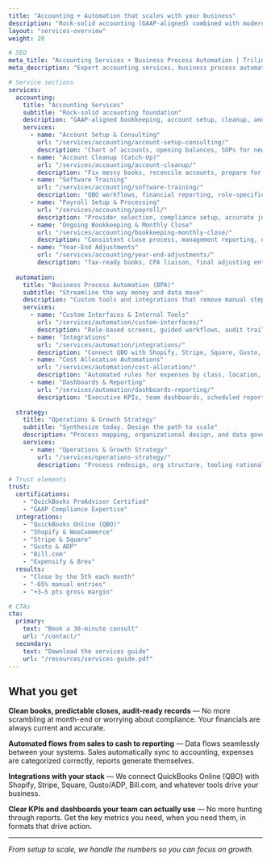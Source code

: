 ```yaml
---
title: "Accounting + Automation that scales with your business"
description: "Rock-solid accounting (GAAP-aligned) combined with modern systems design—so your books are clean, workflows are simple, and decisions are data-driven."
layout: "services-overview"
weight: 20

# SEO
meta_title: "Accounting Services + Business Process Automation | Trilink Collaborative"
meta_description: "Expert accounting services, business process automation, and operations strategy. Clean books, automated workflows, data-driven decisions for growing businesses."

# Service sections
services:
  accounting:
    title: "Accounting Services" 
    subtitle: "Rock-solid accounting foundation"
    description: "GAAP-aligned bookkeeping, account setup, cleanup, and ongoing financial management that keeps your books audit-ready and decision-focused."
    services:
      - name: "Account Setup & Consulting"
        url: "/services/accounting/account-setup-consulting/"
        description: "Chart of accounts, opening balances, SOPs for new entities or migrations"
      - name: "Account Cleanup (Catch-Up)"
        url: "/services/accounting/account-cleanup/"  
        description: "Fix messy books, reconcile accounts, prepare for tax or due diligence"
      - name: "Software Training"
        url: "/services/accounting/software-training/"
        description: "QBO workflows, financial reporting, role-specific training for your team"
      - name: "Payroll Setup & Processing"
        url: "/services/accounting/payroll/"
        description: "Provider selection, compliance setup, accurate job cost tracking"
      - name: "Ongoing Bookkeeping & Monthly Close"
        url: "/services/accounting/bookkeeping-monthly-close/"
        description: "Consistent close process, management reporting, quarterly forecasting"
      - name: "Year-End Adjustments"
        url: "/services/accounting/year-end-adjustments/"
        description: "Tax-ready books, CPA liaison, final adjusting entries"
        
  automation:
    title: "Business Process Automation (BPA)"
    subtitle: "Streamline the way money and data move"
    description: "Custom tools and integrations that remove manual steps, reduce errors, and surface real-time insights across your entire business workflow."
    services:
      - name: "Custom Interfaces & Internal Tools"
        url: "/services/automation/custom-interfaces/"
        description: "Role-based screens, guided workflows, audit trails built in"
      - name: "Integrations"
        url: "/services/automation/integrations/"
        description: "Connect QBO with Shopify, Stripe, Square, Gusto, Bill.com, and more"
      - name: "Cost Allocation Automations"
        url: "/services/automation/cost-allocation/"
        description: "Automated rules for expenses by class, location, project, department"
      - name: "Dashboards & Reporting"
        url: "/services/automation/dashboards-reporting/"
        description: "Executive KPIs, team dashboards, scheduled reports, board packs"
        
  strategy:
    title: "Operations & Growth Strategy"
    subtitle: "Synthesize today. Design the path to scale"
    description: "Process mapping, organizational design, and data governance to create measurable growth milestones and sustainable operational excellence."
    services:
      - name: "Operations & Growth Strategy"
        url: "/services/operations-strategy/"
        description: "Process redesign, org structure, tooling rationalization, change management with 90-day execution plans"

# Trust elements
trust:
  certifications: 
    - "QuickBooks ProAdvisor Certified"
    - "GAAP Compliance Expertise"
  integrations:
    - "QuickBooks Online (QBO)"
    - "Shopify & WooCommerce"
    - "Stripe & Square"
    - "Gusto & ADP"
    - "Bill.com"
    - "Expensify & Brex"
  results:
    - "Close by the 5th each month"
    - "-65% manual entries"
    - "+3–5 pts gross margin"

# CTAs
cta:
  primary:
    text: "Book a 30-minute consult"
    url: "/contact/"
  secondary:
    text: "Download the services guide"
    url: "/resources/services-guide.pdf"
---
```


## What you get

**Clean books, predictable closes, audit-ready records** — No more scrambling at month-end or worrying about compliance. Your financials are always current and accurate.

**Automated flows from sales to cash to reporting** — Data flows seamlessly between your systems. Sales automatically sync to accounting, expenses are categorized correctly, reports generate themselves.

**Integrations with your stack** — We connect QuickBooks Online (QBO) with Shopify, Stripe, Square, Gusto/ADP, Bill.com, and whatever tools drive your business.

**Clear KPIs and dashboards your team can actually use** — No more hunting through reports. Get the key metrics you need, when you need them, in formats that drive action.

---

*From setup to scale, we handle the numbers so you can focus on growth.*